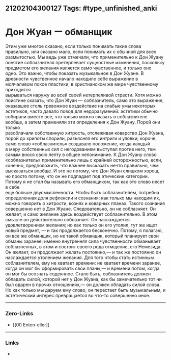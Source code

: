 21202104300127
Tags: #type_unfinished_anki
---
# Дон Жуан ー обманщик

Этим уже многое сказано, если только понимать такие слова <br>правильно, или сказано мало, если понимать их с обычной для всех размытостью. Мы ведь уже отмечали, что применительно к Дон Жуану понятие соблазнителя претерпевает сущностные изменения, поскольку предметом его желания является само чувственное, и только оно <br>одно. Это важно, чтобы показать музыкальное в Дон Жуане. В  <br>древности чувственное начало находило себе выражение в молчаливом покое пластики; в христианском же мире чувственному приходится <br>вырываться наружу во всей своей нетерпеливой страсти. Хотя можно поистине сказать, что Дон Жуан — соблазнитель, само это выражение, оказавшее столь тревожное воздействие на слабые умы некоторых эстетиков, часто давало повод для недоразумений: эстетики обычно собирали вместе все, что только можно сказать о соблазнителе вообще, а затем применяли эти определения к Дон Жуану. Порой они только <br>разоблачали собственную хитрость, отслеживая коварство Дон Жуана, порой до хрипоты спорили, разъясняя его интриги и уловки; короче, само слово «соблазнитель» создавало положение, когда каждый <br>в меру собственных сил с негодованием выступал против него, тем самым внося свою лепту в общее непонимание. К Дон Жуану слово «соблазнитель» применительно лишь с крайней осторожностью, если, конечно, предположить, что важнее высказать нечто правильно, чем <br>высказаться вообще. И это не потому, что Дон Жуан слишком хорош, но просто потому, что он не подпадает под этические категории. Потому я не стал бы называть его обманщиком, так как это слово несет в себе <br>еще больше двусмысленности. Чтобы быть соблазнителем, потребна определенная доля рефлексии и сознания; как только мы находим их, можно говорить о хитрости, кознях и коварных планах. Такого  сознания совершенно нет в Дон Жуане. Следовательно, он не соблазняет. Он желает, и само желание здесь воздействует соблазнительно. В этом смысле он действительно соблазняет. Он наслаждается удовлетворением желания; но как только он его утолил, тут же ищет новый предмет, — и так продолжается бесконечно. Потому, я полагаю, он все же обманщик, но не такой обманщик, который планирует свои обманы заранее; именно внутренняя сила чувственности обманывает соблазненных, в этом и состоит своего рода отмщение, его Немезида. Он желает, он продолжает желать постоянно,— и так же постоянно он наслаждается утолением желания. Для того чтобы стать истинным соблазнителем, ему не хватает времени: не хватает времени заранее, когда он мог бы сформировать свои планы,— и времени потом, когда он мог бы осознать содеянное. Стало быть, соблазнитель должен обладать силой, которой нет у Дон Жуана, как бы замечательно тот ни был одарен в прочих отношениях,— он должен обладать силой слова. Но как только мы даруем ему слово, он перестает быть музыкальным, и эстетический интерес превращается во что-то совершенно иное. 

---
### Zero-Links
- [[00 Enten-eller]]
---
### Links
-